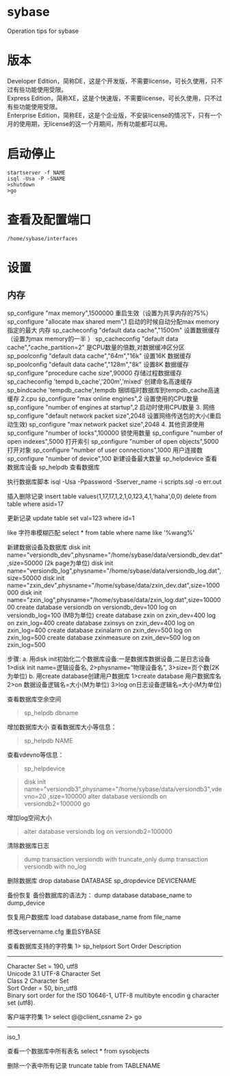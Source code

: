 sybase
===========================
Operation tips for sybase


# 版本
Developer  Edition，简称DE，这是个开发版，不需要license，可长久使用，只不过有些功能使用受限。  
Express     Edition，简称XE，这是个快速版，不需要license，可长久使用，只不过有些功能使用受限。  
Enterprise Edition，简称EE，这是个企业版，不安装license的情况下，只有一个月的使用期，无license的这一个月期间，所有功能都可以用。

# 启动停止
```
startserver -f NAME
isql -Usa -P -SNAME
>shutdown
>go
```

# 查看及配置端口
```
/home/sybase/interfaces
```

# 设置
## 内存
sp_configure "max memory",1500000 重启生效（设置为共享内存的75%）
sp_configure "allocate max shared mem",1 启动的时候自动分配max memory指定的最大
内存
sp_cacheconfig "default data cache","1500m" 设置数据缓存（设置为max memory的一半
）
sp_cacheconfig "default data cache","cache_partition=2" 是CPU数量的倍数,对数据缓冲区分区
sp_poolconfig "default data cache","64m","16k" 设置16K 数据缓存
sp_poolconfig "default data cache","128m","8k" 设置8K 数据缓存
sp_configure "procedure cache size",90000 存储过程数据缓存sp_cacheconfig 'tempd
b_cache','200m','mixed' 创建命名高速缓存sp_bindcache 'tempdb_cache',tempdb 捆绑临时数据库到tempdb_cache高速缓存
2.cpu
sp_configure "max online engines",2 设置使用的CPU数量
sp_configure "number of engines at startup",2 启动时使用CPU数量
3. 网络
sp_configure "default network packet size",2048 设置网络传送包的大小(重启动生效)
sp_configure "max network packet size",2048
4. 其他资源使用
sp_configure "number of locks",100000 锁使用数量
sp_configure "number of open indexes",5000 打开索引
sp_configure "number of open objects",5000 打开对象
sp_configure "number of user connections",1000 用户连接数
sp_configure "number of device",100 新建设备最大数量
sp_helpdevice 查看数据库设备
sp_helpdb 查看数据库

执行数据库脚本
isql -Usa -Ppassword -Sserver_name -i scripts.sql -o err.out

插入删除记录
insert table values(1,17,17,1,2,1,0,123,4,1,'haha',0,0)
delete from table where asid=17

更新记录
update table set val=123 where id=1

like 字符串模糊匹配
select * from table where name like '%wang%'

新建数据设备及数据库
disk init name="versiondb_dev",physname="/home/sybase/data/versiondb_dev.dat",size=50000 (2k page为单位)
disk init name="versiondb_log",physname="/home/sybase/data/versiondb_log.dat",size=50000
disk init name="zxin_dev",physname="/home/sybase/data/zxin_dev.dat",size=1000000
disk init name="zxin_log",physname="/home/sybase/data/zxin_log.dat",size=1000000
create database versiondb on versiondb_dev=100 log on versiondb_log=100 (MB为单位)
create database zxin on zxin_dev=400 log on zxin_log=400
create database zxinsys on zxin_dev=400 log on zxin_log=400
create database zxinalarm on zxin_dev=500 log on zxin_log=500
create database zxinmeasure on zxin_dev=500 log on zxin_log=500

 步骤:
 a.      用disk init初始化二个数据库设备:一是数据库数据设备,二是日志设备
         1>disk init name=逻辑设备名,
         2>physname=“物理设备名”,
         3>size=页个数(2K为单位)
 b.      用create database创建用户数据库
        1>create database 用户数据库名
        2>on 数据设备逻辑名=大小(M为单位)
        3>log on日志设备逻辑名=大小(M为单位)


查看数据库空余空间
>sp_helpdb dbname

增加数据库大小
查看数据库大小等信息： 
> sp_helpdb NAME

查看vdevno等信息：
>sp_helpdevice

> disk init name="versiondb3",physname="/home/sybase/data/versiondb3",vdevno=20
,size=100000
> alter database versiondb on versiondb2=100000
> go

增加log空间大小
 > alter database versiondb log on versiondb2=100000

清除数据库日志
> dump transaction versiondb with truncate_only
> dump transaction versiondb with no_log

删除数据库
 drop database DATABASE
 sp_dropdevice DEVICENAME

备份恢复
备份数据库的语法为：
dump database database_name to dump_device

恢复用户数据库
load database database_name from file_name

修改servername.cfg
重启SYBASE

查看数据库支持的字符集
1> sp_helpsort
Sort Order Description
                                                                   
------------------------------------------------------------------
Character Set = 190, utf8                                         
     Unicode 3.1 UTF-8 Character Set                               
     Class 2 Character Set                                         
Sort Order = 50, bin_utf8                                         
     Binary sort order for the ISO 10646-1, UTF-8 multibyte encodin
     g character set (utf8).

客户端字符集
1> select @@client_csname
2> go
                               
------------------------------
iso_1                         

查看一个数据库中所有表名
select * from sysobjects

删除一个表中所有记录
truncate table from TABLENAME





